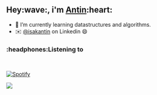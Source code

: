 <h2>Hey:wave:, i'm <a href="https://antin.me">Antin</a>:heart:</h2>

- 🌱  I’m currently learning datastructures and algorithms.
- ✉️  [@isakantin](https://www.linkedin.com/in/isakantin/) on Linkedin :smile:

<h3>:headphones:Listening to</h3><br>


[![Spotify](https://novatorem-ant1n.vercel.app/api/spotify)](https://open.spotify.com/user/isakantin)


![](https://komarev.com/ghpvc/?username=Ant1N)


